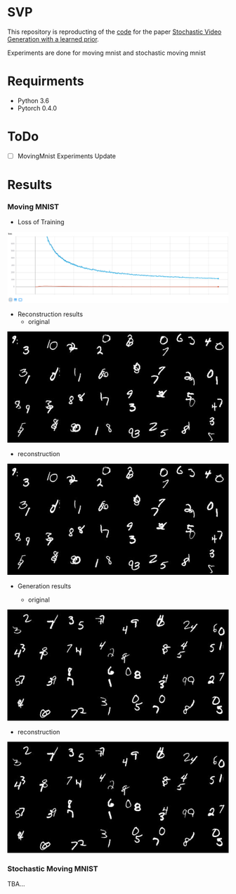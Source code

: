 # SVP

This repository is reproducting of the [code](https://github.com/edenton/svg) for the paper [Stochastic Video Generation with a learned prior](https://arxiv.org/abs/1802.07687).


Experiments are done for moving mnist and stochastic moving mnist

# Requirments
- Python 3.6
- Pytorch 0.4.0

# ToDo
- [ ] MovingMnist Experiments Update

# Results 
### Moving MNIST
- Loss of Training

![](./pictures/Loss_curve.png)

- Reconstruction results
  - original

![](./pictures/original_r_image.gif)

  - reconstruction

![](./pictures/reconstruction_image.gif)

- Generation results

  - original

![](./pictures/original_image.gif)

  - reconstruction

![](./pictures/generate_image.gif)
 
### Stochastic Moving MNIST
 TBA...
